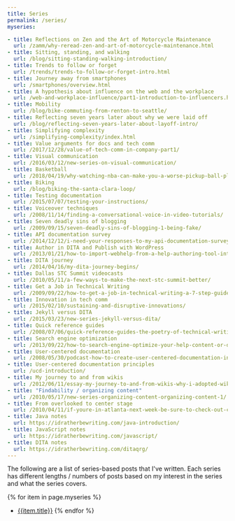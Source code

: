 ```yaml
---
title: Series
permalink: /series/
myseries:

- title: Reflections on Zen and the Art of Motorcycle Maintenance
  url: /zamm/why-reread-zen-and-art-of-motorcycle-maintenance.html 
- title: Sitting, standing, and walking
  url: /blog/sitting-standing-walking-introduction/
- title: Trends to follow or forget
  url: /trends/trends-to-follow-or-forget-intro.html
- title: Journey away from smartphones
  url: /smartphones/overview.html
- title: A hypothesis about influence on the web and the workplace
  url: /web-and-workplace-influence/part1-introduction-to-influencers.html
- title: Mobility
  url: /blog/bike-commuting-from-renton-to-seattle/
- title: Reflecting seven years later about why we were laid off
  url: /blog/reflecting-seven-years-later-about-layoff-intro/
- title: Simplifying complexity
  url: /simplifying-complexity/index.html
- title: Value arguments for docs and tech comm
  url: /2017/12/28/value-of-tech-comm-in-company-part1/
- title: Visual communication
  url: /2016/03/12/new-series-on-visual-communication/
- title: Basketball
  url: /2018/04/19/why-watching-nba-can-make-you-a-worse-pickup-ball-player
- title: Biking
  url: /blog/biking-the-santa-clara-loop/
- title: Testing documentation
  url: /2015/07/07/testing-your-instructions/
- title: Voiceover techniques
  url: /2008/11/14/finding-a-conversational-voice-in-video-tutorials/
- title: Seven deadly sins of blogging
  url: /2009/09/15/seven-deadly-sins-of-blogging-1-being-fake/
- title: API documentation survey
  url: /2014/12/12/i-need-your-responses-to-my-api-documentation-survey/
- title: Author in DITA and Publish with WordPress
  url: /2013/01/21/how-to-import-webhelp-from-a-help-authoring-tool-into-wordpress/
- title: DITA journey
  url: /2014/04/16/my-dita-journey-begins/
- title: Dallas STC Summit videocasts
  url: /2010/05/11/a-few-ways-to-make-the-next-stc-summit-better/
- title: Get a Job in Technical Writing
  url: /2009/09/22/how-to-get-a-job-in-technical-writing-a-7-step-guide-for-students/
- title: Innovation in tech comm
  url: /2015/02/10/sustaining-and-disruptive-innovations/
- title: Jekyll versus DITA
  url: /2015/03/23/new-series-jekyll-versus-dita/
- title: Quick reference guides
  url: /2008/07/06/quick-reference-guides-the-poetry-of-technical-writing/
- title: Search engine optimization
  url: /2013/09/22/how-to-search-engine-optimize-your-help-content-or-documentation/
- title: User-centered documentation
  url: /2008/05/30/podcast-how-to-create-user-centered-documentation-interview-with-joe-sokohl/
- title: User-centered documentation principles
  url: /ucd-introduction/
- title: My journey to and from wikis
  url: /2012/06/11/essay-my-journey-to-and-from-wikis-why-i-adopted-wikis-why-i-veered-away-from-them-and-a-new-model-for-collaboration/
- title: "Findability / organizing content"
  url: /2010/05/17/new-series-organizing-content-organizing-content-1/
- title: From overlooked to center stage
  url: /2010/04/11/if-youre-in-atlanta-next-week-be-sure-to-check-out-currents/
- title: Java notes
  url: https://idratherbewriting.com/java-introduction/
- title: JavaScript notes
  url: https://idratherbewriting.com/javascript/
- title: DITA notes
  url: https://idratherbewriting.com/ditaqrg/
---
```


The following are a list of series-based posts that I've written. Each series has different lengths / numbers of posts based on my interest in the series and what the series covers.

{% for item in page.myseries %}
* [{{item.title}}]({{item.url}})
{% endfor %}

